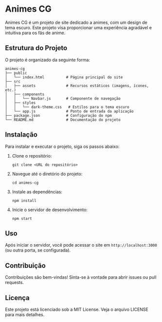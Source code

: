 # Animes CG

Animes CG é um projeto de site dedicado a animes, com um design de tema escuro. Este projeto visa proporcionar uma experiência agradável e intuitiva para os fãs de anime.

## Estrutura do Projeto

O projeto é organizado da seguinte forma:

```
animes-cg
├── public
│   └── index.html          # Página principal do site
├── src
│   ├── assets              # Recursos estáticos (imagens, ícones, etc.)
│   ├── components
│   │   └── Navbar.js       # Componente de navegação
│   ├── styles
│   │   └── dark-theme.css   # Estilos para o tema escuro
│   └── app.js              # Ponto de entrada da aplicação
├── package.json            # Configuração do npm
└── README.md               # Documentação do projeto
```


## Instalação

Para instalar e executar o projeto, siga os passos abaixo:

1. Clone o repositório:
   ```
   git clone <URL do repositório>
   ```

2. Navegue até o diretório do projeto:
   ```
   cd animes-cg
   ```

3. Instale as dependências:
   ```
   npm install
   ```

4. Inicie o servidor de desenvolvimento:
   ```
   npm start
   ```

## Uso

Após iniciar o servidor, você pode acessar o site em `http://localhost:3000` (ou outra porta, se configurada).

## Contribuição

Contribuições são bem-vindas! Sinta-se à vontade para abrir issues ou pull requests.

## Licença

Este projeto está licenciado sob a MIT License. Veja o arquivo LICENSE para mais detalhes.
